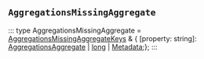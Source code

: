 ## `AggregationsMissingAggregate`
:::
type AggregationsMissingAggregate = [AggregationsMissingAggregateKeys](./AggregationsMissingAggregateKeys.md) & { [property: string]: [AggregationsAggregate](./AggregationsAggregate.md) | [long](./long.md) | [Metadata](./Metadata.md);};
:::
